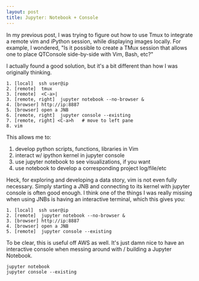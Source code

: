 ```yaml
---
layout: post
title: Jupyter: Notebook + Console
---
```


In my previous post, I was trying to figure out how to use Tmux to integrate a remote 
vim and iPython session, while displaying images locally.  For example, I wondered, 
"Is it possible to create a TMux session that allows one to place QTConsole side-by-side with Vim, Bash, etc?"

I actually found a good solution, but it's a bit different than how I was originally thinking.

```
1. [local]  ssh user@ip
2. [remote]  tmux
3. [remote]  <C-a>|   
3. [remote, right]  jupyter notebook --no-browser &
4. [browser] http://ip:8887
5. [browser] open a JNB
6. [remote, right]  jupyter console --existing
7. [remote, right] <C-a>h   # move to left pane
8. vim  
```

This allows me to:
1. develop python scripts, functions, libraries in Vim
2. interact w/ ipython kernel in jupyter console
3. use jupyter notebook to see visualizations, if you want
4. use notebook to develop a corresponding project log/file/etc

Heck, for exploring and developing a data story, vim is not even fully necessary.  Simply starting a JNB and
connecting to its kernel with jupyter console is often good enough.  I think one of the things I was really
missing when using JNBs is having an interactive terminal, which this gives you:

```
1. [local]  ssh user@ip  
2. [remote]  jupyter notebook --no-browser &
3. [browser] http://ip:8887 
4. [browser] open a JNB
5. [remote]  jupyter console --existing
```

To be clear, this is useful off AWS as well.  It's just damn nice to have an interactive 
console when messing around with / building a Jupyter Notebook.

```
jupyter notebook
jupyter console --existing
```





